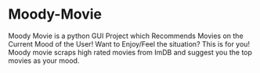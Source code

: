 # Moody-Movie
Moody Movie is a python GUI Project which Recommends Movies on the Current Mood of the User!
Want to Enjoy/Feel the situation? This is for you!
Moody movie scraps high rated movies from ImDB and suggest you the top movies as your mood.
